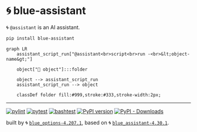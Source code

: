 # 🌀 blue-assistant

🌀 `@assistant` is an AI assistant.

```bash
pip install blue-assistant
```

```mermaid
graph LR
    assistant_script_run["@assistant<br>script<br>run -<br>&lt;object-name&gt;"]

    object["📂 object"]:::folder

    object --> assistant_script_run
    assistant_script_run --> object

    classDef folder fill:#999,stroke:#333,stroke-width:2px;
```

---


[![pylint](https://github.com/kamangir/blue-assistant/actions/workflows/pylint.yml/badge.svg)](https://github.com/kamangir/blue-assistant/actions/workflows/pylint.yml) [![pytest](https://github.com/kamangir/blue-assistant/actions/workflows/pytest.yml/badge.svg)](https://github.com/kamangir/blue-assistant/actions/workflows/pytest.yml) [![bashtest](https://github.com/kamangir/blue-assistant/actions/workflows/bashtest.yml/badge.svg)](https://github.com/kamangir/blue-assistant/actions/workflows/bashtest.yml) [![PyPI version](https://img.shields.io/pypi/v/blue-assistant.svg)](https://pypi.org/project/blue-assistant/) [![PyPI - Downloads](https://img.shields.io/pypi/dd/blue-assistant)](https://pypistats.org/packages/blue-assistant)

built by 🌀 [`blue_options-4.207.1`](https://github.com/kamangir/awesome-bash-cli), based on 🌀 [`blue_assistant-4.30.1`](https://github.com/kamangir/blue-assistant).
